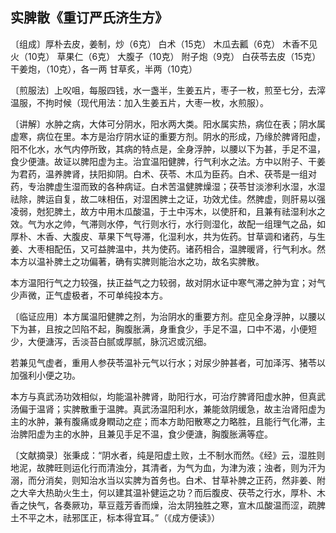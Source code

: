 ## 实脾散《重订严氏济生方》

〔组成〕厚朴去皮，姜制，炒（6克） 白术（15克） 木瓜去瓤（6克） 木香不见火（10克） 草果仁（6克） 大腹子（10克） 附子炮（9克） 白茯苓去皮（15克） 干姜炮，（10克），各一两 甘草炙，半两（10克）

〔煎服法〕上㕮咀，每服四钱，水一盏半，生姜五片，枣子一枚，煎至七分，去滓温服，不拘时候（现代用法：加入生姜五片，大枣一枚，水煎服）。

〔讲解〕水肿之病，大体可分阴水，阳水两大类。阳水属实热，病位在表；阴水属虚寒，病位在里。本方是治疗阴水证的重要方剂。阴水的形成，乃缘於脾肾阳虚，阳不化水，水气内停所致，其病的特点是，全身浮肿，以腰以下为甚，手足不温，食少便溏。故证以脾阳虚为主。治宜温阳健脾，行气利水之法。方中以附子、干姜为君药，温养脾肾，扶阳抑阴。白术、茯苓、木瓜为臣药。白术、茯苓是一组对药，专治脾虚生湿而致的各种病证。白术苦温健脾燥湿；茯苓甘淡渗利水湿，水湿祛除，脾运自复，故二味相伍，对湿困脾土之证，功效尤佳。然脾虚，则肝易以强凌弱，尅犯脾土，故方中用木瓜酸温，于土中泻木，以使肝和，且兼有祛湿利水之效。气为水之帅，气滞则水停，气行则水行，水行则湿化，故配一组理气之品，如厚朴、木香、大腹皮、草果下气导滞，化湿利水，共为佐药。甘草调和诸药，与生姜、大枣相配伍，又可益脾温中，共为使药。诸药相合，温脾暖肾，行气利水。然本方以温补脾土之功偏著，确有实脾则能治水之功，故名实脾散。

本方温阳行气之力较强，扶正益气之力较弱，故对阴水证中寒气滞之肿为宜；对气少声微，正气虚极者，不可单纯投本方。

〔临证应用〕本方属温阳健脾之剂，为治阴水的重要方剂。症见全身浮肿，以腰以下为甚，且按之凹陷不起，胸腹胀满，身重食少，手足不温，口中不渴，小便短少，大便溏泻，舌淡苔白腻或厚腻，脉沉迟或沉细。

若兼见气虚者，重用人参茯苓温补元气以行水；对尿少肿甚者，可加泽泻、猪苓以加强利小便之功。

本方与真武汤功效相似，均能温补脾肾，助阳行水，可治疗脾肾阳虚水肿，但真武汤偏于温肾；实脾散重于温脾。真武汤温阳利水，兼能敛阴缓急，故主治肾阳虚为主的水肿，兼有腹痛或身瞤动之症；而本方助阳散寒之力略胜，且能行气化滞，主治脾阳虚为主的水肿，且兼见手足不温，食少便溏，胸腹胀满等症。

〔文献摘录〕张秉成：“阴水者，纯是阳虚土败，土不制水而然。《经》云，湿胜则地泥，故脾旺则运化行而清浊分，其清者，为气为血，为津为液；浊者，则为汗为溺，而分消矣，则知治水当以实脾为首务也。白术、甘草补脾之正药，然非姜、附之大辛大热助火生土，何以建其温补健运之功？而后腹皮、茯苓之行水，厚朴、木香之快气，各奏厥功，草豆蔻芳香而燥，治太阴独胜之寒，宣木瓜酸温而涩，疏脾土不平之木，祛邪匡正，标本得宜耳。”（《成方便读》）
